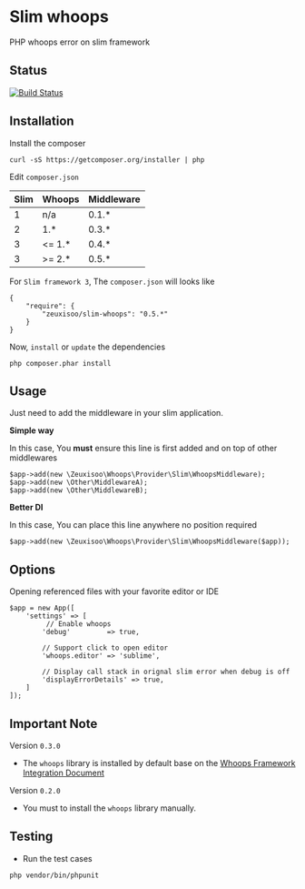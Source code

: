 # Slim whoops

PHP whoops error on slim framework

## Status

[![Build Status](https://travis-ci.org/zeuxisoo/php-slim-whoops.png?branch=master)](https://travis-ci.org/zeuxisoo/php-slim-whoops)

## Installation

Install the composer

    curl -sS https://getcomposer.org/installer | php

Edit `composer.json`

| Slim | Whoops    | Middleware |
| ---- | --------- | ---------- |
|   1  |  n/a      | 0.1.*      |
|   2  |  1.*      | 0.3.*      |
|   3  |  <= 1.*   | 0.4.*      |
|   3  |  >= 2.*   | 0.5.*      |

For `Slim framework 3`, The `composer.json` will looks like

	{
		"require": {
	        "zeuxisoo/slim-whoops": "0.5.*"
		}
	}

Now, `install` or `update` the dependencies

	php composer.phar install

## Usage

Just need to add the middleware in your slim application.

**Simple way**

In this case, You **must** ensure this line is first added and on top of other middlewares

	$app->add(new \Zeuxisoo\Whoops\Provider\Slim\WhoopsMiddleware);
	$app->add(new \Other\MiddlewareA);
	$app->add(new \Other\MiddlewareB);
	
**Better DI**

In this case, You can place this line anywhere no position required

	$app->add(new \Zeuxisoo\Whoops\Provider\Slim\WhoopsMiddleware($app));

## Options

Opening referenced files with your favorite editor or IDE

	$app = new App([
	    'settings' => [
	    	 // Enable whoops
	        'debug'         => true,
	        
	        // Support click to open editor
	        'whoops.editor' => 'sublime',
	        
	        // Display call stack in orignal slim error when debug is off 
	        'displayErrorDetails' => true,
	    ]
	]);

## Important Note

Version `0.3.0`

- The `whoops` library is installed by default base on the [Whoops Framework Integration Document][1]

Version `0.2.0`

- You must to install the `whoops` library manually.

## Testing

- Run the test cases

```
php vendor/bin/phpunit
```

[1]: https://github.com/filp/whoops/blob/master/docs/Framework%20Integration.md#contributing-an-integration-with-a-framework	"Whoops Framework Integration Document"
